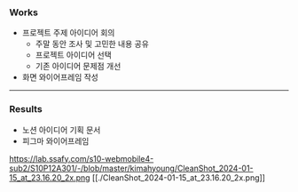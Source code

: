 ### Works
- 프로젝트 주제 아이디어 회의
	- 주말 동안 조사 및 고민한 내용 공유
	- 프로젝트 아이디어 선택
	- 기존 아이디어 문제점 개선
- 화면 와이어프레임 작성

---
### Results
- 노션 아이디어 기획 문서
- 피그마 와이어프레임

https://lab.ssafy.com/s10-webmobile4-sub2/S10P12A301/-/blob/master/kimahyoung/CleanShot_2024-01-15_at_23.16.20_2x.png
[[./CleanShot_2024-01-15_at_23.16.20_2x.png]]
